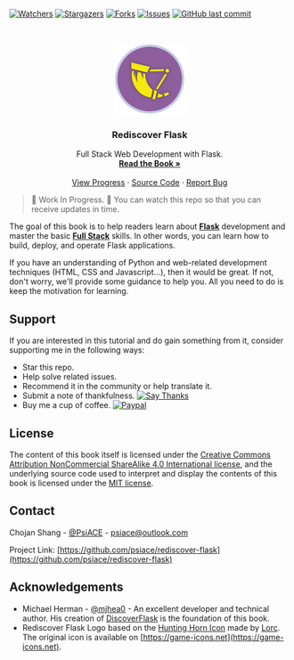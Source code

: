 <!-- PROJECT SHIELDS -->

[![Watchers][watchers-shield]][watchers-url]
[![Stargazers][stars-shield]][stars-url]
[![Forks][forks-shield]][forks-url]
[![Issues][issues-shield]][issues-url]
[![GitHub last commit][commit-shield]][commit-url]

<!-- PROJECT LOGO -->

<br />
<p align="center">
  <a href="https://github.com/psiace/rediscover-flask">
    <img src="docs/assets/logo/rediscover-flask-logo.png" alt="Rediscover Flask Logo" width="128" height="128">
  </a>

  <h3 align="center">Rediscover Flask</h3>
  <p align="center">
    Full Stack Web Development with Flask.
    <br />
    <a href="https://psiace.github.io/rediscover-flask"><strong>Read the Book » </strong></a>
    <br />
    <br />
    <a href="https://github.com/psiace/rediscover-flask/projects">View Progress</a>
    ·
    <a href="https://github.com/psiace/rediscover-flask/blob/master/src">Source Code</a>
    ·
    <a href="https://github.com/psiace/rediscover-flask/issues">Report Bug</a>
  </p>
</p>

<!-- ABOUT THE PROJECT -->

> :construction: Work In Progress. :construction: You can watch this repo so that you can receive updates in time.

The goal of this book is to help readers learn about **[Flask](https://palletsprojects.com/p/flask/)** development and master the basic **[Full Stack](https://www.webopedia.com/TERM/F/full-stack.html)** skills. In other words, you can learn how to build, deploy, and operate Flask applications.

If you have an understanding of Python and web-related development techniques (HTML, CSS and Javascript...), then it would be great. If not, don't worry, we'll provide some guidance to help you. All you need to do is keep the motivation for learning.

<!-- Support -->

## Support

If you are interested in this tutorial and do gain something from it, consider supporting me in the following ways:

-   Star this repo.
-   Help solve related issues.
-   Recommend it in the community or help translate it.
-   Submit a note of thankfulness. [![Say Thanks][thanks-shield]][thanks-url]
-   Buy me a cup of coffee. [![Paypal][paypal-shield]][paypal-url]

<!-- LICENSE -->

## License

The content of this book itself is licensed under the [Creative Commons Attribution NonCommercial ShareAlike 4.0 International license](https://github.com/psiace/rediscover-flask/blob/master/LICENSE-CC-BY-NC-SA), and the underlying source code used to interpret and display the contents of this book is licensed under the [MIT license](https://github.com/psiace/rediscover-flask/blob/master/LICENSE-MIT).

<!-- CONTACT -->

## Contact

Chojan Shang - [@PsiACE](https://github.com/psiace) - <psiace@outlook.com>

Project Link: [https://github.com/psiace/rediscover-flask](https://github.com/psiace/rediscover-flask)

<!-- ACKNOWLEDGEMENTS -->

## Acknowledgements

-   Michael Herman - [@mjhea0](https://github.com/mjhea0) - An excellent developer and technical author. His creation of [DiscoverFlask](https://github.com/realpython/discover-flask) is the foundation of this book.
-   Rediscover Flask Logo based on the [Hunting Horn Icon](https://game-icons.net/1x1/lorc/hunting-horn.html) made by [Lorc](http://lorcblog.blogspot.com). The original icon is available on [https://game-icons.net](https://game-icons.net).

<!-- MARKDOWN LINKS & IMAGES -->
<!-- https://www.markdownguide.org/basic-syntax/#reference-style-links -->

[watchers-shield]: https://img.shields.io/github/watchers/psiace/rediscover-flask?style=flat-square
[watchers-url]: https://github.com/psiace/rediscover-flask/watchers
[stars-shield]: https://img.shields.io/github/stars/psiace/rediscover-flask?style=flat-square
[stars-url]: https://github.com/psiace/rediscover-flask/stargazers
[forks-shield]: https://img.shields.io/github/forks/PsiACE/rediscover-flask?style=flat-square
[forks-url]: https://github.com/PsiACE/rediscover-flask/network
[issues-shield]: https://img.shields.io/github/issues-raw/psiace/rediscover-flask?style=flat-square
[issues-url]: https://github.com/PsiACE/rediscover-flask/issues
[commit-shield]: https://img.shields.io/github/last-commit/psiace/rediscover-flask?style=flat-square
[commit-url]: https://github.com/PsiACE/rediscover-flask/commits
[thanks-shield]: https://img.shields.io/badge/Say%20Thanks-!-1EAEDB.svg?style=flat-square
[thanks-url]: https://saythanks.io/to/PsiACE
[paypal-shield]: https://img.shields.io/badge/donate-paypal-blue.svg?style=flat-square
[paypal-url]: https://paypal.me/psiace
